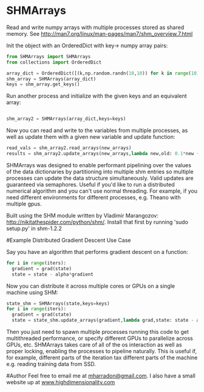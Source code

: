 # SHMArrays
Read and write numpy arrays with multiple processes stored as shared memory. See http://man7.org/linux/man-pages/man7/shm_overview.7.html 

Init the object with an OrderedDict with key-> numpy array pairs:
  
```python
from SHMArrays import SHMArrays
from collections import OrderedDict

array_dict = OrderedDict([(k,np.random.randn(10,10)) for k in range(10)])
shm_array = SHMArrays(array_dict)
keys = shm_array.get_keys()
```

Run another process and initialize with the given keys and an equivalent array:

```python

shm_array2 = SHMArrays(array_dict,keys=keys)
```

Now you can read and write to the variables from multiple processes, as well as update them with a given new variable and update function:

```python
read_vals = shm_array2.read_arrays(new_arrays)
results = shm_array2.update_arrays(new_arrays,lambda new,old: 0.1*new + 0.9*old)
```

SHMArrays was designed to enable performant pipelining over the values of the data dictionaries by partitioning into multiple shm entries so multiple processes can update the data structure simultaneously. Valid updates are guaranteed via semaphores. Useful if you'd like to run a distributed numerical algorithm and you can't use normal threading. For example, if you need different environments for different processes, e.g. Theano with multiple gpus.

Built using the SHM module written by Vladimir Marangozov: http://nikitathespider.com/python/shm/. Install that first by running 'sudo setup.py' in shm-1.2.2

#Example Distributed Gradient Descent Use Case

Say you have an algorithm that performs gradient descent on a function:

```python
for i in range(iters):
  gradient = grad(state)
  state = state - alpha*gradient
```

Now you can distribute it across multiple cores or GPUs on a single machine using SHM:

```python
state_shm = SHMArrays(state,keys=keys)
for i in range(iters):
  gradient = grad(state)
  state = state_shm.update_arrays(gradient,lambda grad,state: state - alpha*grad)
```
  
Then you just need to spawn multiple processes running this code to get multithreaded performance, or specify different GPUs to parallelize across GPUs, etc. SHMArrays takes care of all of the os interaction as well as proper locking, enabling the processes to pipeline naturally. This is useful if, for example, different parts of the iteration tax different parts of the machine e.g. reading training data from SSD.
  
#Author
Feel free to email me at mharradon@gmail.com. I also have a small website up at www.highdimensionality.com
